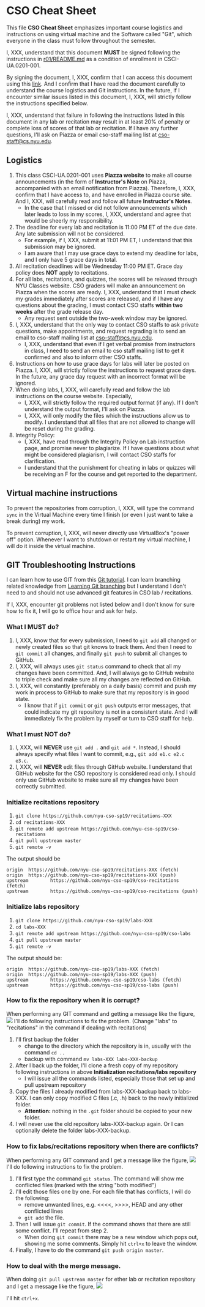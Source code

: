 # CSO Cheat Sheet

This file **CSO Cheat Sheet** emphasizes important course logistics and
instructions on using virtual machine and the Software called "Git", which
everyone in the class must follow throughout the semester.

I, XXX, understand that this document **MUST** be signed following the
instructions in [r01/README.md](README.md) as a condition of enrollment in
CSCI-UA.0201-001.

By signing the document, I, XXX, confirm that I can access this document using
this
[link](https://github.com/nyu-cso-sp19/recitations-XXX/blob/master/r01/CSO_CHEAT_SHEET.md).
And I confirm that I have read the document carefully to understand the course
logistics and Git instructions. In the future, if I encounter similar issues
listed in this document, I, XXX, will strictly follow the instructions
specified below. 

I, XXX, understand that failure in following the instructions listed in this
document in any lab or recitation may result in at least 20% of penalty or
complete loss of scores of that lab or recitation. If I have any further
questions, I'll ask on Piazza or email cso-staff mailing list at
[cso-staff@cs.nyu.edu](mailto:cso-staff@cs.nyu.edu).

## Logistics
1. This class CSCI-UA.0201-001 uses **Piazza website** to make all
   course announcements (in the form of **Instructor's Note** on Piazza,
   accompanied with an email notification from Piazza). Therefore, I, XXX,
   confirm that I have access to, and have enrolled in Piazza course site. And
   I, XXX, will carefully read and follow all future **Instructor's Notes**.
   * In the case that I missed or did not follow announcements which later
     leads to loss in my scores, I, XXX, understand and agree that would be
     sheerly my responsibility.
2. The deadline for every lab and recitation is 11:00 PM ET of the due date.
Any late submission will not be considered.
   * For example, if I, XXX, submit at 11:01 PM ET, I understand that this
     submission may be ignored.
   * I am aware that I may use grace days to extend my deadline for labs, and
     I only have 5 grace days in total.
3. All recitation deadlines will be Wednesday 11:00 PM ET. Grace day policy
does **NOT** apply to recitations.
4. For all labs, recitations, and quizzes, the scores will be released through
NYU Classes website. CSO graders will make an announcement on Piazza when the
scores are ready. I, XXX, understand that I must check my grades immediately
after scores are released, and if I have any questions about the grading, I
must contact CSO staffs **within two weeks** after the grade release day.
   * Any request sent outside the two-week window may be ignored.
5. I, XXX, understand that the only way to contact CSO staffs to ask private
questions, make appointments, and request regrading is to send an email to
cso-staff mailing list at [cso-staff@cs.nyu.edu](mailto:cso-staff@cs.nyu.edu).
   * I, XXX, understand that even if I get verbal promise from instructors in
     class, I need to send an email to cso staff mailing list to get it
     confirmed and also to inform other CSO staffs.
6. Instructions on how to use grace days for labs will later be posted on
Piazza. I, XXX, will strictly follow the instructions to request grace days.
In the future, any grace day request with an incorrect format will be ignored. 
7. When doing labs, I, XXX, will carefully read and follow the lab
instructions on the course website. Especially, 
   * I, XXX, will strictly follow the required output format (if any). If I
     don't understand the output format, I'll ask on Piazza.
   * I, XXX, will only modify the files which the instructions allow us to
     modify. I understand that all files that are not allowed to change will
     be reset during the grading.
8. Integrity Policy:
   * I, XXX, have read through the Integrity Policy on Lab instruction page,
     and promise never to plagiarize. If I have questions about what might be
     considered plagiarism, I will contact CSO staffs for clarification.
   * I understand that the punishment for cheating in labs or quizzes will be
     receiving an F for the course and get reported to the department.

## Virtual machine instructions
To prevent the repositories from corruption, I, XXX, will type the command
`sync` in the Virtual Machine every time I finish (or even I just want to take
a break during) my work.

To prevent corruption, I, XXX, will never directly use VirtualBox's "power
off" option. Whenever I want to shutdown or restart my virtual machine, I will
do it inside the virtual machine. 

## GIT Troubleshooting Instructions
I can learn how to use GIT from this [Git
tutorial](https://try.github.io/levels/1/challenges/1). I can learn branching
related knowledge from [Learning Git
branching](https://learngitbranching.js.org/) but I understand I don't need to
and should not use advanced git features in CSO lab / recitations.

If I, XXX, encounter git problems not listed below and I don't know for sure
how to fix it, I will go to office hour and ask for help.

### What I **MUST** do?
1. I, XXX, know that for every submission, I need to `git add` all changed or
   newly created files so that git knows to track them. And then I need to
   `git commit` all changes, and finally `git push` to submit all changes to
   GitHub.
2. I, XXX, will always uses `git status` command to check that all my changes
   have been committed. And, I will always go to GitHub website to triple
   check and make sure all my changes are reflected on GitHub.
3. I, XXX, will constantly (preferably on a daily basis) commit and push my
work in process to GitHub to make sure that my repository is in good state.
   * I know that if `git commit` or `git push` outputs error messages, that
     could indicate my git repository is not in a consistent state. And I will
     immediately fix the problem by myself or turn to CSO staff for help.

### What I must **NOT** do?
1. I, XXX, will **NEVER** use `git add .` and `git add *`. Instead, I should
   always specify what files I want to commit, e.g., `git add e1.c e2.c e3.c`.
2. I, XXX, will **NEVER** edit files through GitHub website. I understand that
   GitHub website for the CSO repository is considered read only. I should
   only use GitHub website to make sure all my changes have been correctly
   submitted.

### Initialize recitations repository
1. `git clone https://github.com/nyu-cso-sp19/recitations-XXX`
2. `cd recitations-XXX`
3. `git remote add upstream https://github.com/nyu-cso-sp19/cso-recitations`
4. `git pull upstream master`
5. `git remote -v`

The output should be  

```
origin  https://github.com/nyu-cso-sp19/recitations-XXX (fetch)
origin  https://github.com/nyu-cso-sp19/recitations-XXX (push)
upstream        https://github.com/nyu-cso-sp19/cso-recitations (fetch)
upstream        https://github.com/nyu-cso-sp19/cso-recitations (push)
```

### Initialize labs repository
1. `git clone https://github.com/nyu-cso-sp19/labs-XXX`
2. `cd labs-XXX`
3. `git remote add upstream https://github.com/nyu-cso-sp19/cso-labs`
4. `git pull upstream master`
5. `git remote -v`  

The output should be: 

```
origin  https://github.com/nyu-cso-sp19/labs-XXX (fetch)
origin  https://github.com/nyu-cso-sp19/labs-XXX (push)
upstream        https://github.com/nyu-cso-sp19/cso-labs (fetch)
upstream        https://github.com/nyu-cso-sp19/cso-labs (push)
```

### How to fix the repository when it is corrupt?
When performing any GIT command and getting a message like the figure,
![](https://dl.dropboxusercontent.com/s/nzns3atmyzoaist/corrupt.png?dl=0) I'll
do following instructions to fix the problem. (Change "labs" to "recitations"
in the command if dealing with recitations)

1. I'll first backup the folder 
   * change to the directory which the repository is in, usually with the
     command `cd ..`
   * backup with command `mv labs-XXX labs-XXX-backup`
2. After I back up the folder, I'll clone a fresh copy of my repository
following instructions in above **Initialization recitations/labs repository** 
   * I will issue all the commands listed, especially those that set up and
     pull upstream repository
3. Copy the files I already modified from labs-XXX-backup back to labs-XXX. I
can only copy modified C files (.c, .h) back to the newly initialized folder.
   * **Attention:** nothing in the `.git` folder should be copied to your new
     folder.
4. I will never use the old repository labs-XXX-backup again. Or I can
optionally delete the folder labs-XXX-backup.

### How to fix labs/recitations repository when there are conflicts?
When performing any GIT command and I get a message like the figure,
![](https://dl.dropboxusercontent.com/s/51abl9rx802b9ts/conflict.png?dl=0)
I'll do following instructions to fix the problem.

1. I'll first type the command `git status`. The command will show me
   conflicted files (marked with the string "both modified")
2. I'll edit those files one by one. For each file that has conflicts, I will
do the following:
   * remove unwanted lines, e.g. <<<<, >>>>, HEAD and any other conflicted
     lines
   * `git add` the file.
3. Then I will issue `git commit`. If the command shows that there are still
some conflict. I'll repeat from step 2.
   * When doing `git commit` there may be a new window which pops out, showing
     me some comments. Simply hit `ctrl+x` to leave the window.
4. Finally, I have to do the command `git push origin master`.

### How to deal with the merge message.
When doing `git pull upstream master` for ether lab or recitation repository
and I get a message like the figure,
![](https://dl.dropboxusercontent.com/s/b3dvxkw4hel90hg/merge.png?dl=0)

I'll hit `ctrl+x`. 
